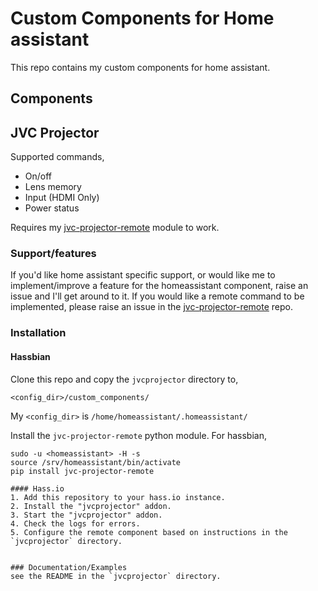 # Custom Components for Home assistant
This repo contains my custom components for home assistant.

## Components
## JVC Projector
Supported commands,
* On/off
* Lens memory
* Input (HDMI Only)
* Power status

Requires my [jvc-projector-remote](https://github.com/bezmi/jvc_projector)
module to work.

### Support/features
If you'd like home assistant specific support, or would like me to
implement/improve a feature for the homeassistant component, raise an issue and
I'll get around to it. If you would like a remote command to be implemented, please raise
an issue in the [jvc-projector-remote](https://github.com/bezmi/jvc_projector) repo.

### Installation
#### Hassbian
Clone this repo and copy the `jvcprojector` directory to,
~~~
<config_dir>/custom_components/
~~~
My `<config_dir>` is `/home/homeassistant/.homeassistant/`

Install the `jvc-projector-remote` python module. For hassbian,

``` shell
sudo -u <homeassistant> -H -s
source /srv/homeassistant/bin/activate
pip install jvc-projector-remote

#### Hass.io
1. Add this repository to your hass.io instance.
2. Install the "jvcprojector" addon.
3. Start the "jvcprojector" addon.
4. Check the logs for errors.
5. Configure the remote component based on instructions in the `jvcprojector` directory.


### Documentation/Examples
see the README in the `jvcprojector` directory.
